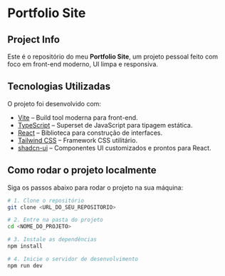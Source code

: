 # Portfolio Site

## Project Info

Este é o repositório do meu **Portfolio Site**, um projeto pessoal feito com foco em front-end moderno, UI limpa e responsiva.

## Tecnologias Utilizadas

O projeto foi desenvolvido com:

- [Vite](https://vitejs.dev/) – Build tool moderna para front-end.
- [TypeScript](https://www.typescriptlang.org/) – Superset de JavaScript para tipagem estática.
- [React](https://reactjs.org/) – Biblioteca para construção de interfaces.
- [Tailwind CSS](https://tailwindcss.com/) – Framework CSS utilitário.
- [shadcn-ui](https://shadcn-ui.com/) – Componentes UI customizados e prontos para React.

## Como rodar o projeto localmente

Siga os passos abaixo para rodar o projeto na sua máquina:

```bash
# 1. Clone o repositório
git clone <URL_DO_SEU_REPOSITORIO>

# 2. Entre na pasta do projeto
cd <NOME_DO_PROJETO>

# 3. Instale as dependências
npm install

# 4. Inicie o servidor de desenvolvimento
npm run dev
